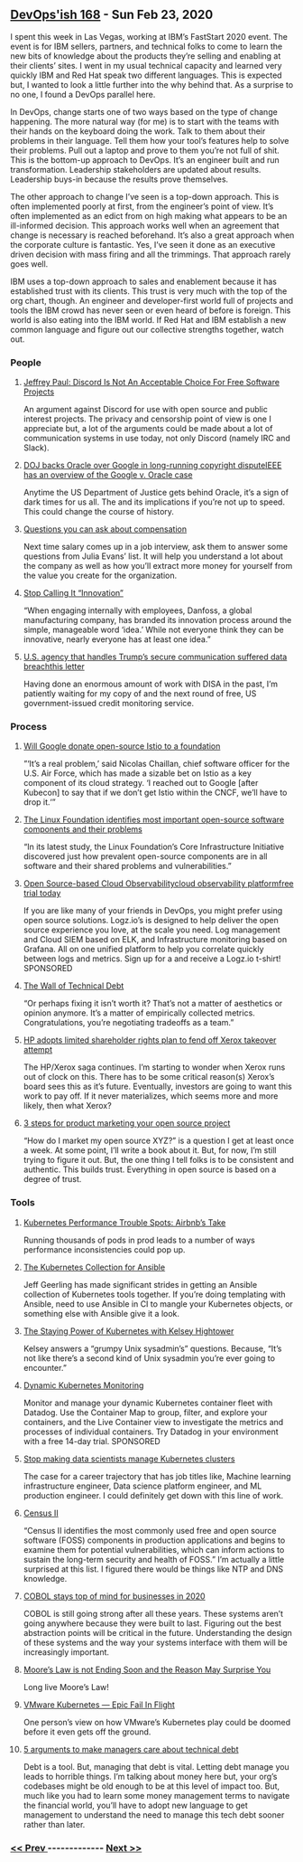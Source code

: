 ## [DevOps'ish 168](https://devopsish.com/168) - Sun Feb 23, 2020

I spent this week in Las Vegas, working at IBM’s FastStart 2020 event. The event is for IBM sellers, partners, and technical folks to come to learn the new bits of knowledge about the products they’re selling and enabling at their clients’ sites. I went in my usual technical capacity and learned very quickly IBM and Red Hat speak two different languages. This is expected but, I wanted to look a little further into the why behind that. As a surprise to no one, I found a DevOps parallel here.

In DevOps, change starts one of two ways based on the type of change happening. The more natural way (for me) is to start with the teams with their hands on the keyboard doing the work. Talk to them about their problems in their language. Tell them how your tool’s features help to solve their problems. Pull out a laptop and prove to them you’re not full of shit. This is the bottom-up approach to DevOps. It’s an engineer built and run transformation. Leadership stakeholders are updated about results. Leadership buys-in because the results prove themselves.

The other approach to change I’ve seen is a top-down approach. This is often implemented poorly at first, from the engineer’s point of view. It’s often implemented as an edict from on high making what appears to be an ill-informed decision. This approach works well when an agreement that change is necessary is reached beforehand. It’s also a great approach when the corporate culture is fantastic. Yes, I’ve seen it done as an executive driven decision with mass firing and all the trimmings. That approach rarely goes well.

IBM uses a top-down approach to sales and enablement because it has established trust with its clients. This trust is very much with the top of the org chart, though. An engineer and developer-first world full of projects and tools the IBM crowd has never seen or even heard of before is foreign. This world is also eating into the IBM world. If Red Hat and IBM establish a new common language and figure out our collective strengths together, watch out.

### People

1. [Jeffrey Paul: Discord Is Not An Acceptable Choice For Free Software Projects](https://sneak.berlin/20200220/discord-is-not-an-acceptable-choice-for-free-software-projects/)

    An argument against Discord for use with open source and public interest projects. The privacy and censorship point of view is one I appreciate but, a lot of the arguments could be made about a lot of communication systems in use today, not only Discord (namely IRC and Slack).
1. [DOJ backs Oracle over Google in long-running copyright disputeIEEE has an overview of the Google v. Oracle case](https://siliconangle.com/2020/02/19/doj-backs-oracle-google-long-running-copyright-dispute/)

    Anytime the US Department of Justice gets behind Oracle, it’s a sign of dark times for us all. The  and its implications if you’re not up to speed. This could change the course of history.
1. [Questions you can ask about compensation](https://jvns.ca/blog/compensation-questions/)

    Next time salary comes up in a job interview, ask them to answer some questions ⁦from Julia Evans’ list. It will help you understand a lot about the company as well as how you’ll extract more money for yourself from the value you create for the organization.
1. [Stop Calling It “Innovation”](https://hbr.org/2020/02/stop-calling-it-innovation)

    “When engaging internally with employees, Danfoss, a global manufacturing company, has branded its innovation process around the simple, manageable word ‘idea.’ While not everyone think they can be innovative, nearly everyone has at least one idea.”
1. [U.S. agency that handles Trump’s secure communication suffered data breachthis letter](https://www.reuters.com/article/us-usa-defense-breach-idUSKBN20E27A)

    Having done an enormous amount of work with DISA in the past, I’m patiently waiting for my copy of  and the next round of free, US government-issued credit monitoring service.
### Process

1. [Will Google donate open-source Istio to a foundation](https://www.protocol.com/google-open-source-istio)

    ”‘It’s a real problem,’ said Nicolas Chaillan, chief software officer for the U.S. Air Force, which has made a sizable bet on Istio as a key component of its cloud strategy. ‘I reached out to Google [after Kubecon] to say that if we don’t get Istio within the CNCF, we’ll have to drop it.‘”
1. [The Linux Foundation identifies most important open-source software components and their problems](https://www.zdnet.com/article/the-linux-foundation-identifies-the-most-important-open-source-software-components-and-their-problems/)

    “In its latest study, the Linux Foundation’s Core Infrastructure Initiative discovered just how prevalent open-source components are in all software and their shared problems and vulnerabilities.”
1. [Open Source-based Cloud Observabilitycloud observability platformfree trial today](https://logz.io/freeshirt/?utm_source=podcast&utm_medium=devopish&utm_campaign=freeshirt)

    If you are like many of your friends in DevOps, you might prefer using open source solutions. Logz.io’s  is designed to help deliver the open source experience you love, at the scale you need. Log management and Cloud SIEM based on ELK, and Infrastructure monitoring based on Grafana. All on one unified platform to help you correlate quickly between logs and metrics. Sign up for a  and receive a Logz.io t-shirt! SPONSORED
1. [The Wall of Technical Debt](https://verraes.net/2020/01/wall-of-technical-debt/)

    “Or perhaps fixing it isn’t worth it? That’s not a matter of aesthetics or opinion anymore. It’s a matter of empirically collected metrics. Congratulations, you’re negotiating tradeoffs as a team.”
1. [HP adopts limited shareholder rights plan to fend off Xerox takeover attempt](https://siliconangle.com/2020/02/20/hp-adopts-limited-duration-shareholder-rights-plan-fend-off-xerox-takeover-attempt/)

    The HP/Xerox saga continues. I’m starting to wonder when Xerox runs out of clock on this. There has to be some critical reason(s) Xerox’s board sees this as it’s future. Eventually, investors are going to want this work to pay off. If it never materializes, which seems more and more likely, then what Xerox?
1. [3 steps for product marketing your open source project](https://opensource.com/article/20/2/product-marketing-open-source-project)

    “How do I market my open source XYZ?” is a question I get at least once a week. At some point, I’ll write a book about it. But, for now, I’m still trying to figure it out. But, the one thing I tell folks is to be consistent and authentic. This builds trust. Everything in open source is based on a degree of trust.
### Tools

1. [Kubernetes Performance Trouble Spots: Airbnb’s Take](https://thenewstack.io/kubernetes-performance-troublespots-airbnbs-take/)

    Running thousands of pods in prod leads to a number of ways performance inconsistencies could pop up.
1. [The Kubernetes Collection for Ansible](https://www.jeffgeerling.com/blog/2020/kubernetes-collection-ansible)

    Jeff Geerling has made significant strides in getting an Ansible collection of Kubernetes tools together. If you’re doing templating with Ansible, need to use Ansible in CI to mangle your Kubernetes objects, or something else with Ansible give it a look.
1. [The Staying Power of Kubernetes with Kelsey Hightower](https://www.lastweekinaws.com/podcast/screaming-in-the-cloud/the-staying-power-of-kubernetes-with-kelsey-hightower/)

    Kelsey answers a “grumpy Unix sysadmin’s” questions. Because, “It’s not like there’s a second kind of Unix sysadmin you’re ever going to encounter.”
1. [Dynamic Kubernetes Monitoring](https://www.datadoghq.com/dg/monitor/kubernetes-monitoring-benefits/?utm_source=Advertisement&utm_medium=Advertisement&utm_campaign=DevOpsish-Newsletter01&utm_content=Kubernetes)

    Monitor and manage your dynamic Kubernetes container fleet with Datadog. Use the Container Map to group, filter, and explore your containers, and the Live Container view to investigate the metrics and processes of individual containers. Try Datadog in your environment with a free 14-day trial. SPONSORED
1. [Stop making data scientists manage Kubernetes clusters](https://towardsdatascience.com/stop-making-data-scientists-manage-kubernetes-clusters-53c3b584cb08)

    The case for a career trajectory that has job titles like, Machine learning infrastructure engineer, Data science platform engineer, and ML production engineer. I could definitely get down with this line of work.
1. [Census II](https://devopsish.com/pdf/census_ii_vulnerabilities_in_the_core.pdf)

    “Census II identifies the most commonly used free and open source software (FOSS) components in production applications and begins to examine them for potential vulnerabilities, which can inform actions to sustain the long-term security and health of FOSS.” I’m actually a little surprised at this list. I figured there would be things like NTP and DNS knowledge.
1. [COBOL stays top of mind for businesses in 2020](https://www.techradar.com/news/cobol-remains-an-important-programming-priority)

    COBOL is still going strong after all these years. These systems aren’t going anywhere because they were built to last. Figuring out the best abstraction points will be critical in the future. Understanding the design of these systems and the way your systems interface with them will be increasingly important.
1. [Moore’s Law is not Ending Soon and the Reason May Surprise You](http://highscalability.com/blog/2020/2/19/moores-law-is-not-ending-soon-and-the-reason-may-surprise-yo.html)

    Long live Moore’s Law!
1. [VMware Kubernetes — Epic Fail In Flight](https://www.linkedin.com/pulse/vmware-kubernetes-epic-fail-flight-jay-valentine-1f/)

    One person’s view on how VMware’s Kubernetes play could be doomed before it even gets off the ground.
1. [5 arguments to make managers care about technical debt](https://understandlegacycode.com/blog/5-arguments-to-make-managers-care-about-technical-debt/)

    Debt is a tool. But, managing that debt is vital. Letting debt manage you leads to horrible things. I’m talking about money here but, your org’s codebases might be old enough to be at this level of impact too. But, much like you had to learn some money management terms to navigate the financial world, you’ll have to adopt new language to get management to understand the need to manage this tech debt sooner rather than later.

### [ << Prev ](devopsweekly-167.md) ------------- [ Next >> ](devopsweekly-169.md)